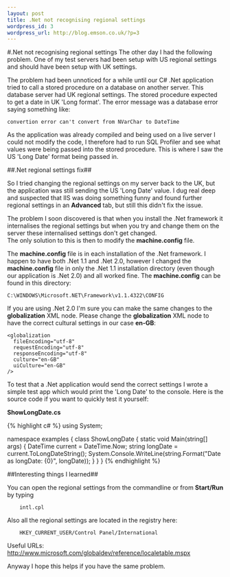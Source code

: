 ```yaml
--- 
layout: post
title: .Net not recognising regional settings
wordpress_id: 3
wordpress_url: http://blog.emson.co.uk/?p=3
---
```

#.Net not recognising regional settings
The other day I had the following problem.
One of my test servers had been setup with US regional settings and should have been setup with UK settings.

The problem had been unnoticed for a while until our C# .Net application tried to call a stored procedure on a database on another server. This database server had UK regional settings. 
The stored procedure expected to get a date in UK 'Long format'.  The error message was a database error saying something like:

	convertion error can't convert from NVarChar to DateTime

As the application was already compiled and being used on a live server I could not modify the code, I therefore had to run SQL Profiler and see what values were being passed into the stored procedure.  This is where I saw the US 'Long Date' format being passed in.

<!--more-->

##.Net regional settings fix##

So I tried changing the regional settings on my server back to the UK, but the application was still sending the US 'Long Date' value.
I dug real deep and suspected that IIS was doing something funny and found further regional settings in an **Advanced** tab, but still this didn't fix the issue.

The problem I soon discovered is that when you install the .Net framework it internalises the regional settings but when you try and change them on the server these internalised settings don't get changed.  
The only solution to this is then to modify the <b>machine.config</b> file.

The <b>machine.config</b> file is in each installation of the .Net framework.  I happen to have both .Net 1.1 and .Net 2.0, however I changed the <b>machine.config</b> file in only the .Net 1.1 installation directory (even though our application is .Net 2.0) and all worked fine.
The <b>machine.config</b> can be found in this directory:

    C:\WINDOWS\Microsoft.NET\Framework\v1.1.4322\CONFIG

If you are using .Net 2.0 I'm sure you can make the same changes to the **globalization** XML node.
Please change the **globalization** XML node to have the correct cultural settings in our case **en-GB**:

    <globalization
      fileEncoding="utf-8"
      requestEncoding="utf-8"
      responseEncoding="utf-8"
      culture="en-GB"
      uiCulture="en-GB"
    />

To test that a .Net application would send the correct settings I wrote a simple test app which would print the 'Long Date' to the console.  Here is the source code if you want to quickly test it yourself:

**ShowLongDate.cs**

{% highlight c# %}
using System;
	
namespace examples
{
    class ShowLongDate
    {
        static void Main(string[] args)
        {
            DateTime current = DateTime.Now;
            string longDate = current.ToLongDateString();
            System.Console.WriteLine(string.Format("Date as longDate: {0}", longDate));
        }
    }
}
{% endhighlight %}

##Interesting things I learned##

You can open the regional settings from the commandline or from **Start/Run** by typing

        intl.cpl

Also all the regional settings are located in the registry here:

        HKEY_CURRENT_USER/Control Panel/International

Useful URLs:
<a href="http://www.microsoft.com/globaldev/reference/localetable.mspx">http://www.microsoft.com/globaldev/reference/localetable.mspx</a>

Anyway I hope this helps if you have the same problem.




